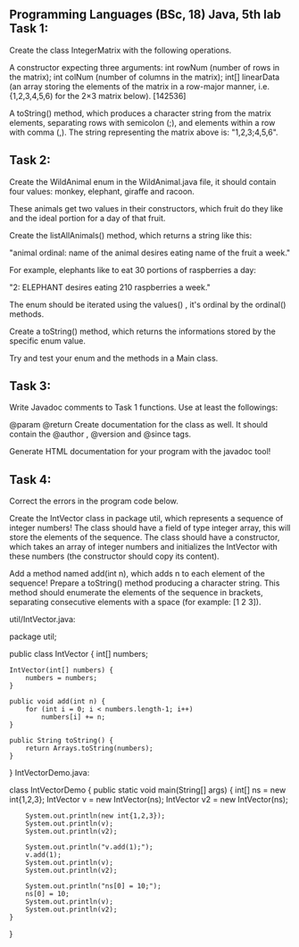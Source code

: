 Programming Languages (BSc, 18) Java, 5th lab
Task 1:
-------
Create the class IntegerMatrix with the following operations.

A constructor expecting three arguments:
int rowNum (number of rows in the matrix);
int colNum (number of columns in the matrix);
int[] linearData (an array storing the elements of the matrix in a row-major manner, i.e. {1,2,3,4,5,6) for the 2×3 matrix below).
[142536]

A toString() method, which produces a character string from the matrix elements, separating rows with semicolon (;), and elements within a row with comma (,). The string representing the matrix above is: "1,2,3;4,5,6".

Task 2:
-------
Create the WildAnimal enum in the WildAnimal.java file, it should contain four values: monkey, elephant, giraffe and racoon.

These animals get two values in their constructors, which fruit do they like and the ideal portion for a day of that fruit.

Create the listAllAnimals() method, which returns a string like this:

"animal ordinal: name of the animal desires eating name of the fruit a week."

For example, elephants like to eat 30 portions of raspberries a day:

"2: ELEPHANT desires eating 210 raspberries a week."

The enum should be iterated using the values() , it's ordinal by the ordinal() methods.

Create a toString() method, which returns the informations stored by the specific enum value.

Try and test your enum and the methods in a Main class.

Task 3:
-------
Write Javadoc comments to Task 1 functions. Use at least the followings:

@param
@return
Create documentation for the class as well. It should contain the @author , @version and @since tags.

Generate HTML documentation for your program with the javadoc tool!

Task 4:
-------
Correct the errors in the program code below.

Create the IntVector class in package util, which represents a sequence of integer numbers! The class should have a field of type integer array, this will store the elements of the sequence. The class should have a constructor, which takes an array of integer numbers and initializes the IntVector with these numbers (the constructor should copy its content).

Add a method named add(int n), which adds n to each element of the sequence! Prepare a toString() method producing a character string. This method should enumerate the elements of the sequence in brackets, separating consecutive elements with a space (for example: [1 2 3]).

util/IntVector.java:

package util;

public class IntVector {
    int[] numbers;

    IntVector(int[] numbers) {
        numbers = numbers;
    }

    public void add(int n) {
        for (int i = 0; i < numbers.length-1; i++)
            numbers[i] += n;
    }

    public String toString() {
        return Arrays.toString(numbers);
    }
}
IntVectorDemo.java:

class IntVectorDemo {
    public static void main(String[] args) {
        int[] ns = new int{1,2,3};
        IntVector v = new IntVector(ns);
        IntVector v2 = new IntVector(ns);

        System.out.println(new int{1,2,3});
        System.out.println(v);
        System.out.println(v2);

        System.out.println("v.add(1);");
        v.add(1);
        System.out.println(v);
        System.out.println(v2);

        System.out.println("ns[0] = 10;");
        ns[0] = 10;             
        System.out.println(v);
        System.out.println(v2);
    }
}